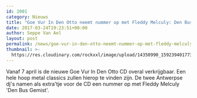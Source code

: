 ```yaml
---
id: 2001
category: Nieuws
title: "Goe Vur In Den Otto neemt nummer op met Fleddy Melculy: Den Bus Gemist"
date: 2017-03-24T19:23:51+00:00
author: Seppe Van Ael
layout: post
permalink: /news/goe-vur-in-den-otto-neemt-nummer-op-met-fleddy-melculy-den-bus-gemist/
thumbnail: >-
  https://res.cloudinary.com/rockxxl/image/upload/14350990_1592394017730936_749352007_n.jpg
---
```

Vanaf 7 april is de nieuwe Goe Vur In Den Otto CD overal verkrijgbaar. Een hele hoop metal classics zullen hierop te vinden zijn. De twee Antwerpse dj's namen als extra'tje voor de CD een nummer op met Fleddy Melculy 'Den Bus Gemist'.

